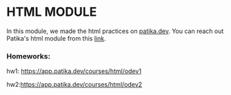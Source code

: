 # HTML MODULE
In this module, we made the html practices on [patika.dev](https://www.patika.dev). You can reach out Patika's html module from this [link](https://app.patika.dev/courses/html).


### Homeworks:

hw1: https://app.patika.dev/courses/html/odev1

hw2:https://app.patika.dev/courses/html/odev2
